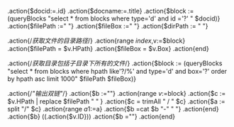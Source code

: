 .action{$docid:=.id}
.action{$docname:=.title}
.action{$block := (queryBlocks "select * from blocks where type='d' and id ='?' "  $docid)}
.action{$filePath :=" "}
.action{$fileBox :=" "}
.action{$dirPath := " "}

.action{/*获取文件的目录路径*/}
	.action{range $index,$v:=$block}
		.action{$filePath = $v.HPath}
		.action{$fileBox =  $v.Box}
	.action{end}
	
.action{/*获取目录包括子目录下所有的文件*/}
	.action{$block := (queryBlocks "select * from blocks where hpath like'?/%' and type='d' and box='?' order by hpath asc limit 1000"  $filePath  $fileBox)}

.action{/*"输出双链"*/}
	.action{$b :=""}
	.action{range $v:=$block}
  .action{$c := $v.HPath | replace $filePath " " }
  .action{$c  = trimAll " / " $c}
	.action{$a := split "/" $c}
	.action{range $a1:=$a}
 	.action{$b =cat $b "-" " "}
	.action{end} 
.action{$b} ((.action{$v.ID}))
.action{$b =""}
.action{end}


